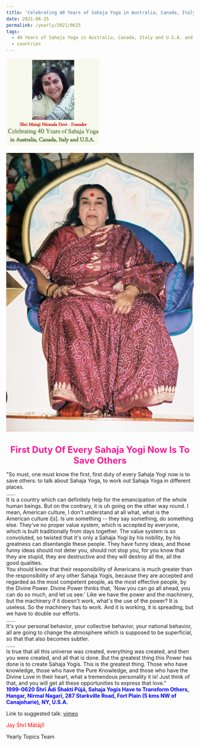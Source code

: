 ```yaml
---
title: 'Celebrating 40 Years of Sahaja Yoga in Australia, Canada, Italy and U.S.A. and its Culture, Post 26'
date: 2021-06-25
permalink: /yearly/2021/0625
tags:
  - 40 Years of Sahaja Yoga in Australia, Canada, Italy and U.S.A. and its Culture
  - countries
---
```


<div style="text-align: left"><img src="/images/Celebrating40YearsSahajaYoga.png" width="250" /></div><br>

<div style="text-align: center"><img src="/images/image718.png" /></div>

<br>
<p style="color:DeepPink; text-align:center">
<font size="+2"><b>First Duty Of Every Sahaja Yogi Now Is To Save Others</b><br></font>
</p>

<p>
"So must, one must know the first, first duty of every Sahaja Yogi now is to save others: to talk about Sahaja Yoga, to work out Sahaja Yoga in different places.<br>
......<br>
It is a country which can definitely help for the emancipation of the whole human beings. But on the contrary, it is uh going on the other way round. I mean, American culture, I don't understand at all what, what is the American culture i[s]. Is um something -- they say something, do something else. They've no proper value system, which is accepted by everyone, which is built traditionally from days together. The value system is so convoluted, so twisted that it's only a Sahaja Yogi by his nobility, by his greatness can disentangle these people. They have funny ideas, and those funny ideas should not deter you, should not stop you, for you know that they are stupid, they are destructive and they will destroy all the, all the good qualities.<br>
You should know that their responsibility of Americans is much greater than the responsibility of any other Sahaja Yogis, because they are accepted and regarded as the most competent people, as the most effective people, by the Divine Power. Divine Power thinks that, `Now you can go all ahead, you can do so much, and let us see.' Like we have the power and the machinery, but the machinery if it doesn't work, what's the use of the power? It is useless. So the machinery has to work. And it is working, it is spreading, but we have to double our efforts.<br>
......<br>
It's your personal behavior, your collective behavior, your national behavior, all are going to change the atmosphere which is supposed to be superficial, so that that also becomes subtler.<br>
......<br>
Is true that all this universe was created, everything was created, and then you were created, and all that is done. But the greatest thing this Power has done is to create Sahaja Yogis. This is the greatest thing. Those who have knowledge, those who have the Pure Knowledge, and those who have the Divine Love in their heart, what a tremendous personality it is! Just think of that, and you will get all these opportunities to express that love."<br>
<font color="blue"><b>1999-0620 Śhrī Ādi Śhakti Pūjā, Sahaja Yogis Have to Transform Others, Hangar, Nirmal Nagarī, 287 Starkville Road, Fort Plain (5 kms NW of Canajoharie), NY, U.S.A.</b></font><br>
</p>

Link to suggested talk: <a href="https://vimeo.com/24302298"> vimeo</a>

<p style="color:red;">Jay Śhrī Mātājī!<br></p>

Yearly Topics Team